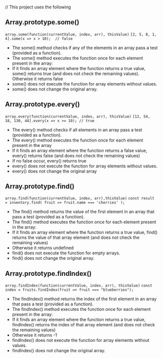 // This project uses the following

Array.prototype.some() 
---------------------------
```array.some(function(currentValue, index, arr), thisValue)```
```[2, 5, 8, 1, 4].some(x => x > 10);  // false```
* The some() method checks if any of the elements in an array pass a test (provided as a function).
* The some() method executes the function once for each element present in the array:
* If it finds an array element where the function returns a true value, some() returns true (and does not check the remaining values). Otherwise it returns false
* some() does not execute the function for array elements without values.
* some() does not change the original array.



Array.prototype.every()
---------------------------
```array.every(function(currentValue, index, arr), thisValue)```
```[12, 54, 18, 130, 44].every(x => x >= 10); // true```
* The every() method checks if all elements in an array pass a test (provided as a function).
* The every() method executes the function once for each element present in the array
* If it finds an array element where the function returns a false value, every() returns false (and does not check the remaining values)
* If no false occur, every() returns true
* every() does not execute the function for array elements without values.
* every() does not change the original array


Array.prototype.find()
---------------------------
```array.find(function(currentValue, index, arr),thisValue)```
```const result = inventory.find( fruit => fruit.name === 'cherries' );```
* The find() method returns the value of the first element in an array that pass a test (provided as a function).
* The find() method executes the function once for each element present in the array:
* If it finds an array element where the function returns a true value, find() returns the value of that array element (and does not check the remaining values)
* Otherwise it returns undefined
* find() does not execute the function for empty arrays.
* find() does not change the original array.


Array.prototype.findIndex()
---------------------------
```array.findIndex(function(currentValue, index, arr), thisValue)```
```const index = fruits.findIndex(fruit => fruit === "blueberries");```
* The findIndex() method returns the index of the first element in an array that pass a test (provided as a function).
* The findIndex() method executes the function once for each element present in the array:
* If it finds an array element where the function returns a true value, findIndex() returns the index of that array element (and does not check the remaining values)
* Otherwise it returns -1
* findIndex() does not execute the function for array elements without values.
* findIndex() does not change the original array.
